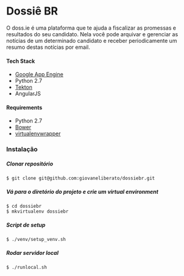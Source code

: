 Dossiê BR
==================

O doss.ie é uma plataforma que te ajuda a fiscalizar as promessas e resultados do seu candidato. Nela você pode arquivar e gerenciar as notícias de um determinado candidato e receber periodicamente um resumo destas notícias por email.

#### Tech Stack
- [Google App Engine](https://cloud.google.com/appengine/docs)
- Python 2.7
- [Tekton](https://github.com/renzon/tekton-micro)
- AngularJS

#### Requirements
- Python 2.7
- [Bower](http://bower.io/)
- [virtualenvwrapper](http://virtualenvwrapper.readthedocs.org)

### Instalação
##### Clonar repositório
```shell
$ git clone git@github.com:giovaneliberato/dossiebr.git
```

##### Vá para o diretório do projeto e crie um virtual environment

```shell
$ cd dossiebr
$ mkvirtualenv dossiebr
```

##### Script de setup
```shell
$ ./venv/setup_venv.sh
```

##### Rodar servidor local
```shell
$ ./runlocal.sh
```
